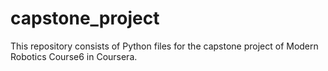 # capstone_project

This repository consists of Python files for the capstone project of Modern Robotics Course6 in Coursera.

